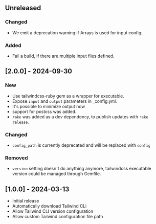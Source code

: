 ## Unreleased
### Changed
- We emit a deprecation warning if Arrays is used for input config.

### Added
- Fail a build, if there are multiple input files defined.

## [2.0.0] - 2024-09-30
### New
- Use tailwindcss-ruby gem as a wrapper for executable.
- Expose `input` and `output` parameters in _config.yml.
- It's possible to minimize output now
- support for postcss was added.
- `rake` was added as a dev dependency, to publish updates with `rake release`.

### Changed
- `config_path` is currently deprecated and will be replaced with `config`

### Removed
- `version` setting doesn't do anything anymore, tailwindcss executable version could be managed through Gemfile.

## [1.0.0] - 2024-03-13

- Initial release
- Automatically download Tailwind CLI
- Allow Tailwind CLI version configuration
- Allow custom Tailwind configuration file path
